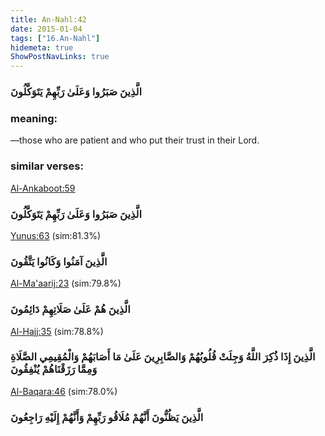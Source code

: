 ```yaml
---
title: An-Nahl:42
date: 2015-01-04
tags: ["16.An-Nahl"]
hidemeta: true 
ShowPostNavLinks: true 
---
```

### الَّذِينَ صَبَرُوا وَعَلَىٰ رَبِّهِمْ يَتَوَكَّلُونَ
### meaning: 
—those who are patient and who put their trust in their Lord.
### similar verses: 

[Al-Ankaboot:59](/29/59)

### الَّذِينَ صَبَرُوا وَعَلَىٰ رَبِّهِمْ يَتَوَكَّلُونَ

[Yunus:63](/10/63) (sim:81.3%)

### الَّذِينَ آمَنُوا وَكَانُوا يَتَّقُونَ

[Al-Ma'aarij:23](/70/23) (sim:79.8%)

### الَّذِينَ هُمْ عَلَىٰ صَلَاتِهِمْ دَائِمُونَ

[Al-Hajj:35](/22/35) (sim:78.8%)

### الَّذِينَ إِذَا ذُكِرَ اللَّهُ وَجِلَتْ قُلُوبُهُمْ وَالصَّابِرِينَ عَلَىٰ مَا أَصَابَهُمْ وَالْمُقِيمِي الصَّلَاةِ وَمِمَّا رَزَقْنَاهُمْ يُنْفِقُونَ

[Al-Baqara:46](/2/46) (sim:78.0%)

### الَّذِينَ يَظُنُّونَ أَنَّهُمْ مُلَاقُو رَبِّهِمْ وَأَنَّهُمْ إِلَيْهِ رَاجِعُونَ
